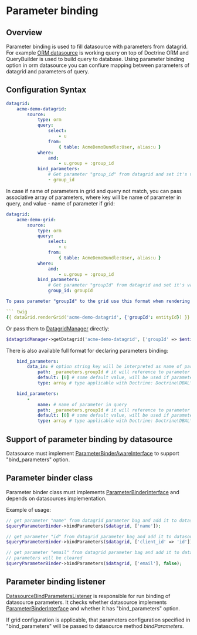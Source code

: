 Parameter binding
=================

## Overview

Parameter binding is used to fill datasource with parameters from datagrid. For example
[ORM datasource](./datasources/orm.md) is working query on top of Doctrine ORM and QueryBuilder is used
to build query to database. Using parameter binding option in orm datasource you can confiure mapping between
parameters of datagrid and parameters of query.

## Configuration Syntax

``` yml
datagrid:
    acme-demo-datagrid:
        source:
            type: orm
            query:
                select:
                    - u
                from:
                    { table: AcmeDemoBundle:User, alias:u }
            where:
                and:
                    - u.group = :group_id
            bind_parameters:
                # Get parameter "group_id" from datagrid and set it's value to "group_id" parameter in datasource query
                - group_id
```

In case if name of parameters in grid and query not match, you can pass associative array of parameters, where key will
be name of parameter in query, and value - name of parameter if grid:

``` yml
datagrid:
    acme-demo-grid:
        source:
            type: orm
            query:
                select:
                    - u
                from:
                    { table: AcmeDemoBundle:User, alias:u }
            where:
                and:
                    - u.group = :group_id
            bind_parameters:
                # Get parameter "groupId" from datagrid and set it's value to "group_id" parameter in datasource query
                group_id: groupId

To pass parameter "groupId" to the grid use this format when rendering grid in template:

``` twig
{{ dataGrid.renderGrid('acme-demo-datagrid', {'groupId': entityId}) }}
```

Or pass them to [DatagridManager](./../../Datagrid/DatagridManager.php) directly:

``` php
$datagridManager->getDatagrid('acme-demo-datagrid', ['groupId' => $entityId]);
```

There is also available full format for declaring parameters binding:

``` yml
    bind_parameters:
        data_in: # option string key will be interpreted as name of parameter in query
            path: _parameters.groupId # it will reference to parameter groupId in key _parameters of parameter bag.
            default: [0] # some default value, will be used if parameter is not passed
            type: array # type applicable with Doctrine: Doctrine\DBAL\Types\Type::getType()
```

``` yml
    bind_parameters:
        -
            name: # name of parameter in query
            path: _parameters.groupId # it will reference to parameter groupId in key _parameters of parameter bag.
            default: [0] # some default value, will be used if parameter is not passed
            type: array # type applicable with Doctrine: Doctrine\DBAL\Types\Type::getType()
```

## Support of parameter binding by datasource

Datasource must implement [ParameterBinderAwareInterface](./../../Datasource/ParameterBinderAwareInterface.php)
to support "bind_parameters" option.

## Parameter binder class

Parameter binder class must implements [ParameterBinderInterface](./../../Datasource/ParameterBinderInterface.php) and
depends on datasources implementation.

Example of usage:

``` php
// get parameter "name" from datagrid parameter bag and add it to datasource
$queryParameterBinder->bindParameters($datagrid, ['name']);

// get parameter "id" from datagrid parameter bag and add it to datasource as parameter "client_id"
$queryParameterBinder->bindParameters($datagrid, ['client_id' => 'id']);

// get parameter "email" from datagrid parameter bag and add it to datasource, all other existing
// parameters will be cleared
$queryParameterBinder->bindParameters($datagrid, ['email'], false);
```

## Parameter binding listener

[DatasourceBindParametersListener](./../../EventListener/DatasourceBindParametersListener.php) is responsible
for run binding of datasource parameters. It checks whether datasource implements
[ParameterBinderInterface](./../../Datasource/ParameterBinderInterface.php) and whether it has "bind_parameters" option.

If grid configuration is applicable, that parameters configuration specified in "bind_parameters" will be passed to
datasource method _bindParameters_.
